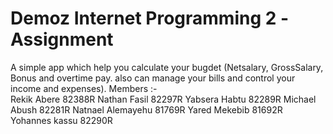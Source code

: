 # Demoz Internet Programming 2 -Assignment
A simple app which help you calculate your bugdet (Netsalary, GrossSalary, Bonus and overtime pay. also can manage your bills and control your income and expenses).
Members :-   
          Rekik Abere           82388R
          Nathan Fasil          82297R
          Yabsera Habtu         82289R
          Michael Abush         82281R
          Natnael Alemayehu     81769R
          Yared Mekebib         81692R
          Yohannes kassu        82290R
